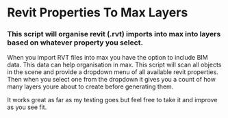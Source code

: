 <H1> Revit Properties To Max Layers</H1>

<H3> This script will organise revit (.rvt) imports into max into layers based on whatever property you select.</H3>
When you import RVT files into max you have the option to include BIM data. This data can help organisation in max. This script will scan all objects in the scene and provide a dropdown menu of all available revit properties.
Then when you select one from the dropdown it gives you a count of how many layers youre about to create before generating them.

It works great as far as my testing goes but feel free to take it and improve as you see fit.
